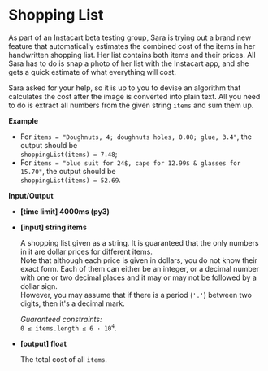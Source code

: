 # Shopping List

<div class="markdown"><p>As part of an Instacart beta testing group, Sara is trying out a brand new feature that automatically estimates the combined cost of the items in her handwritten shopping list. Her list contains both items and their prices. All Sara has to do is snap a photo of her list with the Instacart app, and she gets a quick estimate of what everything will cost.</p>
<p>Sara asked for your help, so it is up to you to devise an algorithm that calculates the cost after the image is converted into plain text. All you need to do is extract all numbers from the given string <code>items</code> and sum them up.</p>
<p><strong>Example</strong></p>
<ul>
<li>For <code>items = "Doughnuts, 4; doughnuts holes, 0.08; glue, 3.4"</code>, the output should be<br>
<code>shoppingList(items) = 7.48</code>;</li>
<li>For <code>items = "blue suit for 24$, cape for 12.99$ &amp; glasses for 15.70"</code>, the output should be<br>
<code>shoppingList(items) = 52.69</code>.</li>
</ul>
<p><strong>Input/Output</strong></p>
<ul>
<li><strong>[time limit] 4000ms (py3)</strong></li>
</ul>
<ul>
<li>
<p><strong>[input] string items</strong></p>
<p>A shopping list given as a string. It is guaranteed that the only numbers in it are dollar prices for different items.<br>
Note that although each price is given in dollars, you do not know their exact form. Each of them can either be an integer, or a decimal number with one or two decimal places and it may or may not be followed by a dollar sign.<br>
However, you may assume that if there is a period (<code>'.'</code>) between two digits, then it's a decimal mark.</p>
<p><em>Guaranteed constraints:</em><br>
<code>0 ≤ items.length ≤ 6 · 10<sup>4</sup></code>.</p>
</li>
<li>
<p><strong>[output] float</strong></p>
<p>The total cost of all <code>items</code>.</p>
</li>
</ul>
</div>